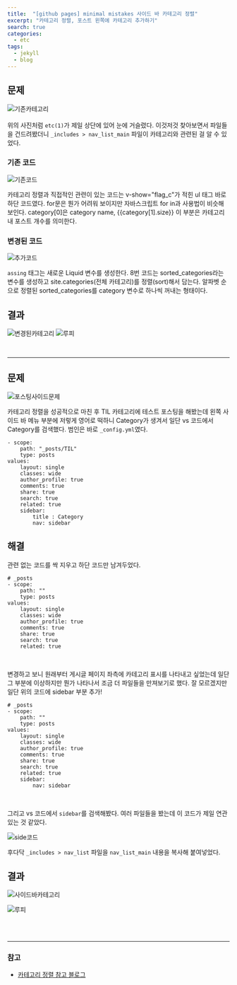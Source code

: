 ```yaml
---
title:  "[github pages] minimal mistakes 사이드 바 카테고리 정렬"
excerpt: "카테고리 정렬, 포스트 왼쪽에 카테고리 추가하기"
search: true
categories: 
  - etc
tags: 
  - jekyll
  - blog
---
```


## 문제
![기존카테고리](https://user-images.githubusercontent.com/70805241/113517671-653fc380-95bc-11eb-838e-ab11fcd569b0.png) <br><br>
위의 사진처럼 `etc(1)`가 제일 상단에 있어 눈에 거슬렸다. 이것저것 찾아보면서 파일들을 건드려봤더니 `_includes > nav_list_main` 파일이 카테고리와 관련된 걸 알 수 있었다.


### 기존 코드
![기존코드](https://user-images.githubusercontent.com/70805241/113518401-12b4d600-95c1-11eb-9820-3dfda2f9a0b4.png)


카테고리 정렬과 직접적인 관련이 있는 코드는 v-show="flag_c"가 적힌 ul 태그 바로 하단 코드였다. for문은 뭔가 어려워 보이지만 자바스크립트 for in과 사용법이 비슷해보인다. category[0]은 category name, {{category[1].size}} 이 부분은 카테고리 내 포스트 개수를 의미한다.


### 변경된 코드
![추가코드](https://user-images.githubusercontent.com/70805241/113518466-7dfea800-95c1-11eb-84da-f175dc89f3fb.png)

`assing` 태그는 새로운 Liquid 변수를 생성한다. 8번 코드는 sorted_categories라는 변수를 생성하고 site.categories(전체 카테고리)를 정렬(sort)해서 담는다. 알파벳 순으로 정렬된 sorted_categories를 category 변수로 하나씩 꺼내는 형태이다.


## 결과
![변경된카테고리](https://user-images.githubusercontent.com/70805241/113518604-50662e80-95c2-11eb-9310-b63748079bb4.png)  ![루피](https://user-images.githubusercontent.com/70805241/113518653-9e7b3200-95c2-11eb-9f1a-b7184fb17830.png)

<br>

-------------------------------


## 문제
![포스팅사이드문제](https://user-images.githubusercontent.com/70805241/113518705-f5810700-95c2-11eb-9fff-a34242d8589d.png) 

카테고리 정렬을 성공적으로 마친 후 TIL 카테고리에 테스트 포스팅을 해봤는데 왼쪽 사이드 바 메뉴 부분에 저렇게 영어로 떡하니 Category가 생겨서 일단 vs 코드에서 Category를 검색했다. 범인은 바로 `_config.yml`였다.

```
- scope:
    path: "_posts/TIL"
    type: posts
values:
    layout: single
    classes: wide
    author_profile: true
    comments: true
    share: true
    search: true
    related: true
    sidebar:
        title : Category
        nav: sidebar
```


## 해결

관련 없는 코드를 싹 지우고 하단 코드만 남겨두었다.

```
# _posts
- scope:
    path: ""
    type: posts
values:
    layout: single
    classes: wide
    author_profile: true
    comments: true
    share: true
    search: true
    related: true
```

<br>

변경하고 보니 원래부터 게시글 페이지 좌측에 카테고리 표시를 나타내고 싶었는데 일단 그 부분에 이상하지만 뭔가 나타나서 조금 더 파일들을 만져보기로 했다. 잘 모르겠지만 일단 위의 코드에 sidebar 부분 추가!

```
# _posts
- scope:
    path: ""
    type: posts
values:
    layout: single
    classes: wide
    author_profile: true
    comments: true
    share: true
    search: true
    related: true
    sidebar:
        nav: sidebar
```

<br>

그리고 vs 코드에서 `sidebar`를 검색해봤다. 여러 파일들을 봤는데 이 코드가 제일 연관 있는 것 같았다. <br>

![side코드](https://user-images.githubusercontent.com/70805241/113519028-cc617600-95c4-11eb-8daf-0c2ff4ab35ff.png) <br>


후다닥 `_includes > nav_list` 파일을 `nav_list_main` 내용을 복사해 붙여넣었다.


## 결과

![사이드바카테고리](https://user-images.githubusercontent.com/70805241/113519111-2a8e5900-95c5-11eb-8e17-cd90a027fe06.png)

![루피](https://user-images.githubusercontent.com/70805241/113518653-9e7b3200-95c2-11eb-9f1a-b7184fb17830.png)


<br><br>

----------------------

### 참고
- [카테고리 정렬 참고 블로그](https://eastglow.github.io/%EA%B8%B0%ED%83%80/2018/07/05/Jekyll-posts-%ED%8E%98%EC%9D%B4%EC%A7%80%EC%9D%98-categories-%EC%A0%95%EB%A0%AC-%EC%88%9C%EC%84%9C-%EB%B0%94%EA%BE%B8%EA%B8%B0.html)
